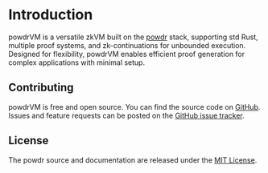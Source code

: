 # Introduction
powdrVM is a versatile zkVM built on the [powdr](./powdr_sdk_intro.md) stack, supporting std Rust,
multiple proof systems, and zk-continuations for unbounded execution.
Designed for flexibility, powdrVM enables efficient proof generation for complex applications with minimal setup.

## Contributing

powdrVM is free and open source.
You can find the source code on [GitHub](https://github.com/powdr-labs/powdr).
Issues and feature requests can be posted on the [GitHub issue tracker](https://github.com/powdr-labs/powdr/issues).

## License

<!-- markdown-link-check-disable-next-line -->
The powdr source and documentation are released under the [MIT License](https://opensource.org/license/mit/).